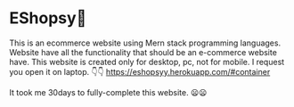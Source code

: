 # EShopsy🛒
This is an ecommerce website using Mern stack programming languages.
Website have all the functionality that should be an e-commerce website have.
This website is created only for desktop, pc, not for mobile.
I request you open it on laptop.
👇👇
https://eshopsyy.herokuapp.com/#container

It took me 30days to fully-complete this website.
😦😦
